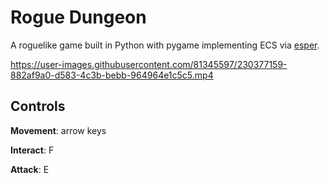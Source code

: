 # Rogue Dungeon

A roguelike game built in Python with pygame implementing ECS via [esper](https://github.com/benmoran56/esper).

https://user-images.githubusercontent.com/81345597/230377159-882af9a0-d583-4c3b-bebb-964964e1c5c5.mp4

## Controls
**Movement**: arrow keys

**Interact**: F

**Attack**: E

